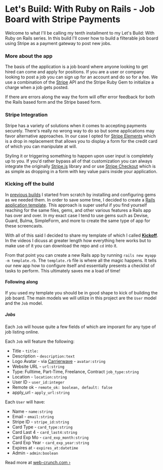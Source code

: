 # Let's Build: With Ruby on Rails - Job Board with Stripe Payments

Welcome to what I'll be calling my tenth installment to my Let's Build: With Ruby on Rails series. In this build I'll cover how to build a filterable job board using Stripe as a payment gateway to post new jobs.

### More about the app

The basis of the application is a job board where anyone looking to get hired can come and apply for positions. If you are a user or company looking to post a job you can sign up for an account and do so for a fee. We use a combination of the [Stripe](https://stripe.com) API and the Stripe Ruby Gem to initialize a charge when a job gets posted.

If there are errors along the way the form will offer error feedback for both the Rails based form and the Stripe based form.

### Stripe Integration

Stripe has a variety of solutions when it comes to accepting payments securely. There's really no wrong way to do so but some applications may favor alternative approaches. In our case I opted for [Stripe Elements](https://stripe.com/elements) which is a drop in replacement that allows you to display a form for the credit card of which you can manipulate at will.

Styling it or triggering something to happen upon user input is completely up to you. If you'd rather bypass all of that customization you can always integrate the originally [Stripe.js](https://stripe.com/docs/stripe-js) library and or use [Stripe Checkout](https://stripe.com/docs/checkout) which is as simple as dropping in a form with key value pairs inside your application.

### Kicking off the build
In [previous builds](https://web-crunch.com/series/) I started from scratch by installing and configuring gems as we needed them. In order to save some time, I decided to create a [Rails application template](http://guides.rubyonrails.org/rails_application_templates.html). This approach is super useful if you find yourself reaching for the same files, gems, and other various features a Rails app has over and over. In my exact case I tend to use gems such as Devise, Guard, Bulma, SimpleForm, and more to create the same type of app for these screencasts.

With all of this said I decided to share my template of which I called [__Kickoff__](https://github.com/justalever/kickoff). In the videos I dicuss at greater length how everything here works but to make use of it you can download the repo and `cd` into it.

From that point you can create a new Rails app by running  `rails new myapp -m template.rb`. The `template.rb` file is where all the magic happens. It tells our new app how to configure itself and essentially presents a checklist of tasks to perform. This ultimately saves me a load of time!

#### Following along
If you used my template you should be in good shape to kick of building the job board. The main models we will utilize in this project are the `User` model and the `Job` model.

##### Jobs

Each `Job` will house quite a few fields of which are imporant for any type of job listing online.

Each `Job` will feature the following:

- Title -  `title:`
- Description - `description:text`
- Logo Avatar - via [Carrierwave](https://github.com/carrierwaveuploader/carrierwave) - `avatar:string`
- Website URL - `url:string`
- Type: Fulltime, Part-Time, Freelance, Contract `job_type:string`
- Location - `location:string`
- User ID - `user_id:integer`
- Remote ok - `remote_ok: boolean, default: false`
- apply_url - `apply_url:string`

Each `User` will have:

  - Name - `name:string`
  - Email - `email:string`
  - Stripe ID - `stripe_id:string`
  - Card Type - `card_type:string`
  - Card Last 4 - `card_last4:string`
  - Card Exp Mo - `card_exp_month:string`
  - Card Exp Year - `card_exp_year:string`
  - Expires at - `expires_at:datetime`
  - Admin - `admin:boolean`


Read more at [web-crunch.com ›](https://web-crunch.com)



